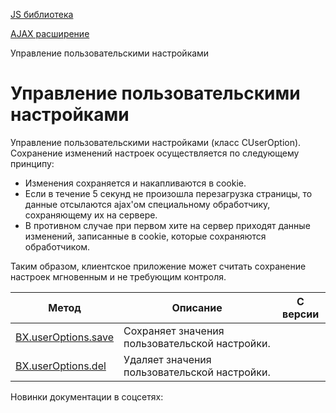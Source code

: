 [JS библиотека](/api_help/js_lib/index.php)

[AJAX расширение](/api_help/js_lib/ajax/index.php)

Управление пользовательскими настройками

Управление пользовательскими настройками
========================================

Управление пользовательскими настройками (класс CUserOption). Сохранение изменений настроек осуществляется по следующему принципу:

* Изменения сохраняется и накапливаются в cookie.
* Если в течение 5 секунд не произошла перезагрузка страницы, то данные отсылаются ajax'ом специальному обработчику, сохраняющему их на сервере.
* В противном случае при первом хите на сервер приходят данные изменений, записанные в cookie, которые сохраняются обработчиком.

Таким образом, клиентское приложение может считать сохранение настроек мгновенным и не требующим контроля.

| Метод | Описание | С версии |
| --- | --- | --- |
| [BX.userOptions.save](/api_help/js_lib/ajax/control_user_setting/bx_useroptions_save.php) | Сохраняет значения пользовательской настройки. |  |
| [BX.userOptions.del](/api_help/js_lib/ajax/control_user_setting/bx_useroptions_del.php) | Удаляет значения пользовательской настройки. |  |

Новинки документации в соцсетях: